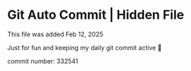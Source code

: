 # Git Auto Commit | Hidden File

This file was added Feb 12, 2025

Just for fun and keeping my daily git commit active 🤪

commit number: 332541
